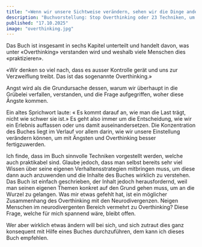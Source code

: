 ```yaml
---
title: "«Wenn wir unsere Sichtweise verändern, sehen wir die Dinge anders.»"
description: "Buchvorstellung: Stop Overthinking oder 23 Techniken, um Stress abzubauen, Negativspiralen zu unterbrechen und den Geist zu entlasten von Nick Trenton"
published: "17.10.2025"
image: "overthinking.jpg"
---
```

Das Buch ist insgesamt in sechs Kapitel unterteilt und handelt davon, was unter «Overthinking» verstanden wird und weshalb viele Menschen dies «praktizieren».

«Wir denken so viel nach, dass es ausser Kontrolle gerät und uns zur Verzweiflung treibt. Das ist das sogenannte Overthinking.»

Angst wird als die Grundursache dessen, warum wir überhaupt in die Grübelei verfallen, verstanden, und die Frage aufgegriffen, woher diese Ängste kommen.

Ein altes Sprichwort laute: « Es kommt darauf an, wie man die Last trägt, nicht wie schwer sie ist.» 
Es geht also immer um die Entscheidung, wie wir ein Erlebnis auffassen oder uns damit auseinandersetzen.
Die Konzentration des Buches liegt im Verlauf vor allem darin, wie wir unsere Einstellung verändern können, um mit Ängsten und Overthinking besser fertigzuwerden.

Ich finde, dass im Buch sinnvolle Techniken vorgestellt werden, welche auch praktikabel sind. Glaube jedoch, dass man selbst bereits sehr viel Wissen über seine eigenen Verhaltensstrategien mitbringen muss, um diese dann auch anzuwenden und die Inhalte des Buches wirklich zu verstehen.
Das Buch ist einfach geschrieben, der Inhalt jedoch herausfordernd, weil man seinen eigenen Themen konkret auf den Grund gehen muss, um an die Wurzel zu gelangen.
Was mir etwas gefehlt hat, ist ein möglicher Zusammenhang des Overthinking mit den Neurodivergenzen. Neigen Menschen im neurodivergenten Bereich vermehrt zu Overthinking? Diese Frage, welche für mich spannend wäre, bleibt offen.

Wer aber wirklich etwas ändern will bei sich, und sich zutraut dies ganz konsequent mit Hilfe eines Buches durchzuführen, dem kann ich dieses Buch empfehlen.



